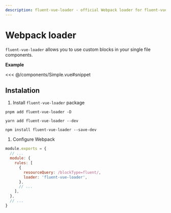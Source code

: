 ```yaml
---
description: fluent-vue-loader - official Webpack loader for fluent-vue that allows defining locale messages directly in Vue SFC files
---
```


# Webpack loader

`fluent-vue-loader` allows you to use custom blocks in your single file components.

**Example**

<<< @/components/Simple.vue#snippet

## Instalation

1. Install `fluent-vue-loader` package

<code-group>

<code-group-item title="PNPM" active>

```shell
pnpm add fluent-vue-loader -D
```

</code-group-item>

<code-group-item title="YARN">

```shell
yarn add fluent-vue-loader --dev
```

</code-group-item>

<code-group-item title="NPM">

```shell
npm install fluent-vue-loader --save-dev
```

</code-group-item>

</code-group>

1. Configure Webpack
```js
module.exports = {
  // ...
  module: {
    rules: [
      {
        resourceQuery: /blockType=fluent/,
        loader: 'fluent-vue-loader',
      },
      // ...
    ],
  },
  // ...
}

```
